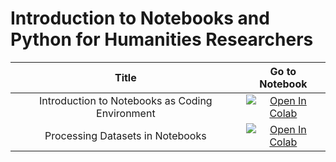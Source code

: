 # Introduction to Notebooks and Python for Humanities Researchers

| Title |  Go to Notebook    |
| :---:   | :---: |
| Introduction to Notebooks as Coding Environment | [![Open In Colab](https://colab.research.google.com/assets/colab-badge.svg)](https://colab.research.google.com/drive/1eiTry-bv1Ds6P7sjx-7vmnvr8kyMwxEM?usp=sharing)| 
| Processing Datasets in Notebooks | [![Open In Colab](https://colab.research.google.com/assets/colab-badge.svg)](https://colab.research.google.com/github/ieg-dhr/NLP-Course4Humanities_2024/blob/main/Python_CrashCourse_2.ipynb)| 



